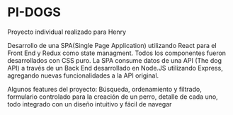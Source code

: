 # PI-DOGS
Proyecto individual realizado para Henry


Desarrollo de una SPA(Single Page Application) utilizando React para el Front End y Redux como state managment. 
Todos los componentes fueron desarrollados con CSS puro. 
La SPA consume datos de una API (The dog API) a través de un Back End desarrollado en Node.JS utilizando Express,
agregando nuevas funcionalidades a la API original.


Algunos features del proyecto: 
Búsqueda, ordenamiento y filtrado, formulario controlado para la creación de un perro, detalle de cada uno,
todo integrado con un diseño intuitivo y fácil de navegar
